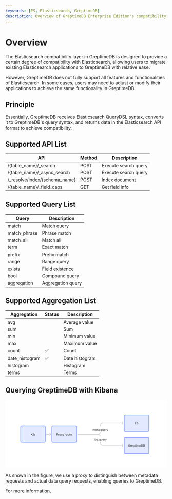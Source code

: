 ```yaml
---
keywords: [ES, Elasticsearch, GreptimeDB]
description: Overview of GreptimeDB Enterprise Edition's compatibility with Elasticsearch, including comparisons of data models, query syntax, and API interfaces.
---
```


# Overview

The Elasticsearch compatibility layer in GreptimeDB is designed to provide a certain degree of compatibility with Elasticsearch, allowing users to migrate existing Elasticsearch applications to GreptimeDB with relative ease.

However, GreptimeDB does not fully support all features and functionalities of Elasticsearch. In some cases, users may need to adjust or modify their applications to achieve the same functionality in GreptimeDB.

## Principle

Essentially, GreptimeDB receives Elasticsearch QueryDSL syntax, converts it to GreptimeDB's query syntax, and returns data in the Elasticsearch API format to achieve compatibility.

## Supported API List

| API                            | Method | Description          |
| ------------------------------ | ------ | -------------------- |
| /{table_name}/\_search         | POST   | Execute search query |
| /{table_name}/\_async_search   | POST   | Execute search query |
| /\_resolve/index/{schema_name} | POST   | Index document       |
| /{table_name}/\_field_caps     | GET    | Get field info       |

## Supported Query List

| Query        | Description       |
| ------------ | ----------------- |
| match        | Match query       |
| match_phrase | Phrase match      |
| match_all    | Match all         |
| term         | Exact match       |
| prefix       | Prefix match      |
| range        | Range query       |
| exists       | Field existence   |
| bool         | Compound query    |
| aggregation  | Aggregation query |

## Supported Aggregation List

| Aggregation    | Status | Description    |
| -------------- | ------ | -------------- |
| avg            |        | Average value  |
| sum            |        | Sum            |
| min            |        | Minimum value  |
| max            |        | Maximum value  |
| count          | ✅     | Count          |
| date_histogram | ✅     | Date histogram |
| histogram      |        | Histogram      |
| terms          |        | Terms          |

## Querying GreptimeDB with Kibana

![alt text](image.png)

As shown in the figure, we use a proxy to distinguish between metadata requests and actual data query requests, enabling queries to GreptimeDB.

For more information,
